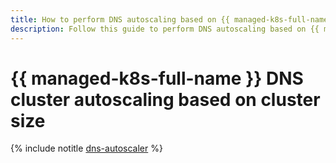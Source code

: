 ```yaml
---
title: How to perform DNS autoscaling based on {{ managed-k8s-full-name }} cluster size
description: Follow this guide to perform DNS autoscaling based on {{ managed-k8s-full-name }} cluster size.
---
```


# {{ managed-k8s-full-name }} DNS cluster autoscaling based on cluster size

{% include notitle [dns-autoscaler](../../_tutorials/k8s/dns-autoscaler.md) %}